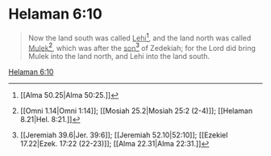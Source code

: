 # Helaman 6:10

> Now the land south was called <u>Lehi</u>[^a], and the land north was called <u>Mulek</u>[^b], which was after the <u>son</u>[^c] of Zedekiah; for the Lord did bring Mulek into the land north, and Lehi into the land south.

[Helaman 6:10](https://www.churchofjesuschrist.org/study/scriptures/bofm/hel/6?lang=eng&id=p10#p10)


[^a]: [[Alma 50.25|Alma 50:25.]]
[^b]: [[Omni 1.14|Omni 1:14]]; [[Mosiah 25.2|Mosiah 25:2 (2-4)]]; [[Helaman 8.21|Hel. 8:21.]]
[^c]: [[Jeremiah 39.6|Jer. 39:6]]; [[Jeremiah 52.10|52:10]]; [[Ezekiel 17.22|Ezek. 17:22 (22-23)]]; [[Alma 22.31|Alma 22:31.]]
